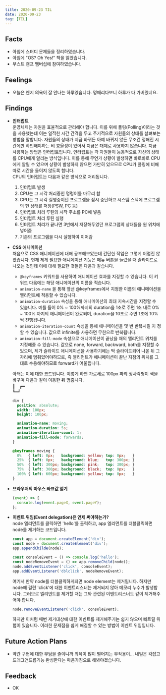 ```yaml
---
title: 2020-09-23 TIL
date: 2020-09-23
tag: [TIL]
---
```


## Facts

- 아침에 스터디 문제들을 정리하였습니다.
- 아침에 "OS? Oh Yes!" 책을 읽었습니다.
- 부스트 캠프 멤버십에 참여하였습니다.

## Feelings

- 오늘은 왠지 의욕이 잘 안나는 하루였습니다. 멍때리다보니 하루가 다 가버렸네요.

## Findings

- **인터럽트**  
  운영체제는 자원을 효율적으로 관리해야 합니다. 이를 위해 폴링(Polling)이라는 것을 사용했는데 이는 일적한 시간 간격을 두고 주기적으로 자원들의 상태를 살펴보는 방법을 말합니다. 자원들의 상태가 지금 바뀌든 아예 바뀌지 않든 무조건 정해진 시간에만 확인해야하는 비 효율성이 있어서 지금은 대체로 사용하지 않습니다. 지금 사용하는 방법은 인터럽트입니다. 인터럽트는 각 자원들이 능동적으로 자신의 상태를 CPU에게 알리는 방식입니다. 이를 통해 무언가 상황이 발생하면 바로바로 CPU에게 알릴 수 있으며 상황이 발생하지 않으면 가만히 있으므로 CPU가 폴링에 비해 따로 시간을 들이지 않도록 합니다.  
  CPU의 인터럽트는 다음과 같은 방식으로 처리됩니다.  
  
  1. 인터럽트 발생
  2. CPU는 그 시각 처리중인 명령어를 마무리 함
  3. CPU는 그 시각 실행중이던 프로그램을 잠시 중단하고 시스템 스택에 프로그램의 현 상태를 저장(PSW, PC 등)
  4. 인터럽트 처리 루틴의 시작 주소를 PC에 넣음
  5. 인터럽트 처리 루틴 실행
  6. 인터럽트 처리가 끝나면 3번에서 저장해두었던 프로그램의 상태들을 원 위치에 넣어줌
  7. 기존의 프로그램을 다시 실행하여 이어감

- **CSS 애니메이션**  
  처음으로 CSS 애니메이션에 대해 공부해보았는데 간단한 작업은 그렇게 어렵진 않았습니다. 현재 제게 필요한 애니메이션 기능은 메뉴 버튼을 눌렀을 때 슬라이드로 나오는 것인데 이에 대해 필요한 것들은 다음과 같습니다.  
  - `@keyframes` 키워드를 사용하여 애니메이션 효과를 지정할 수 있습니다. 이 키워드 다음에는 해당 애니메이션의 이름을 적습니다.
  - `animation-name` 을 통해 앞선 @keyframes에서 지정한 이름의 애니메이션을 엘리먼트에 적용할 수 있습니다.
  - `animation-duration` 속성을 통해 애니메이션의 최대 지속시간을 지정할 수 있습니다. 예를 들어 0% ~ 100%까지의 duration을 1초로 주면 1초 내로 0% ~ 100% 까지의 애니메이션이 완료되며, duration을 10초로 주면 1초에 10% 씩 진행됩니다.
  - `animation-iteration-count` 속성을 통해 애니메이션을 몇 번 반복시킬 지 정할 수 있습니다. 값으로 infinite를 사용하면 무한으로 반복됩니다.
  - `animation-fill-mode` 속성으로 애니메이션이 끝났을 때의 엘리먼트 위치를 지정해줄 수 있습니다. 값으로 none, forward, backward, both를 지정할 수 있으며, 제가 슬라이드 애니메이션을 사용하기에는 딱 슬라이드되어 나온 뒤 그 자리에 멈춰있어야하므로, 즉 엘리먼트가 애니메이션이 끝난 지점의 위치를 그대로 수용해야하므로 forward가 어울립니다.

  아래는 이에 대한 코드입니다. 이렇게 하면 가로세로 100px 짜리 정사각형이 색을 바꾸며 다음과 같이 이동한 뒤 멈춥니다.  
  ┃　┏━  
  ┗━┛

    ```css
    div {
      position: absolute;
      width: 100px;
      height: 100px;

      animation-name: moving;
      animation-duration: 5s;
      animation-iteration-count: 1;
      animation-fill-mode: forwards;
    }

    @keyframes moving {
      0%   { left: 0px;   background: yellow; top: 0px;   }
      25%  { left: 0px;   background: blue;   top: 300px; }
      50%  { left: 300px; background: pink;   top: 300px; }
      75%  { left: 300px; background: black;  top: 0px;   }
      100% { left: 600px; background: yellow; top: 0px;   }
    }
    ```

- **브라우저의 마우스 좌표값 얻기**  
  
    ```js
    (event) => {
      console.log(event.pageX, event.pageY);
    };
    ```

- **이벤트 위임(Event delegation)은 언제 써야하는가?**  
  node 엘리먼트를 클릭하면 'hello'를 출력하고, app 엘리먼트를 더블클릭하면 node를 제거하는 코드입니다.

    ```js
    const app = document.createElement('div');
    const node = document.createElement('div');
    app.appendChilde(node);

    const consoleEvent = () => console.log('hello');
    const nodeRemoveEvent = () => app.removeChild(node));
    node.addEventListener('click', consoleEvent);
    app.addEventListener('dblclick', nodeRemoveEvent);
    ```

    여기서 만약 node를 더블클릭하게되면 node element는 제거됩니다. 하지만 node에 걸린 'click'에 대한 이벤트리스너는 제거되지 않아 메모리 누수가 발생합니다. 그러므로 엘리먼트를 제거할 때는 그와 관련된 이벤트리스너도 같이 제거해주어야 합니다.

    ```js
    node.removeEventListener('click', consoleEvent);
    ```

    하지만 이처럼 매번 제거대상에 대한 이벤트를 제거해주기는 쉽지 않으며 빠트릴 위험이 있습니다. 이러한 문제점을 쉽게 해결할 수 있는 방법이 이벤트 위임입니다.

## Future Action Plans

- 약간 구현에 대한 부담을 줄이니까 의욕이 많이 떨어지는 부작용이... 내일은 각잡고 드래그앤드롭기능 완성한다는 마음가짐으로 해봐야겠습니다.

## Feedback

- OK
